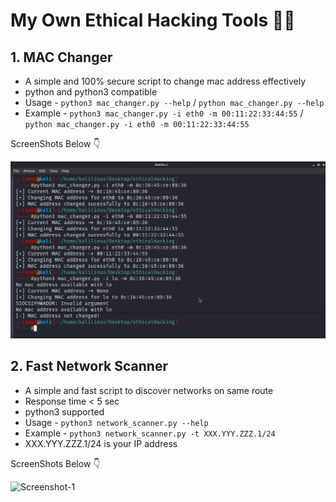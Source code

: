 # My Own Ethical Hacking Tools 🐱‍💻

## 1. MAC Changer
- A simple and 100% secure script to change mac address effectively
- python and python3 compatible
- Usage - ```python3 mac_changer.py --help``` / ```python mac_changer.py --help```
- Example - ```python3 mac_changer.py -i eth0 -m 00:11:22:33:44:55``` / ```python mac_changer.py -i eth0 -m 00:11:22:33:44:55```

ScreenShots Below 👇

![Screenshot-1](https://github.com/deathook007/Ethical-Hacking-Tools/blob/main/MAC%20Address%20Changer/mac_changer.png)


## 2. Fast Network Scanner
- A simple and fast script to discover networks on same route
- Response time < 5 sec
- python3 supported
- Usage - ```python3 network_scanner.py --help```
- Example - ```python3 network_scanner.py -t XXX.YYY.ZZZ.1/24```
- XXX.YYY.ZZZ.1/24 is your IP address

ScreenShots Below 👇

![Screenshot-1]()
